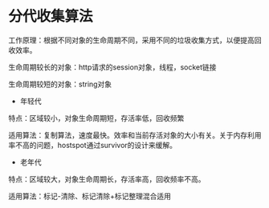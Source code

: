 # 分代收集算法

工作原理：根据不同对象的生命周期不同，采用不同的垃圾收集方式，以便提高回收效率。

生命周期较长的对象：http请求的session对象，线程，socket链接

生命周期较短的对象：string对象

* 年轻代

特点：区域较小，对象生命周期短，存活率低，回收频繁

适用算法：复制算法，速度最快。效率和当前存活对象的大小有关。关于内存利用率不高的问题，hostspot通过survivor的设计来缓解。



* 老年代

特点：区域较大，对象生命周期长，存活率高，回收频率不高。

适用算法：标记-清除、标记清除+标记整理混合适用